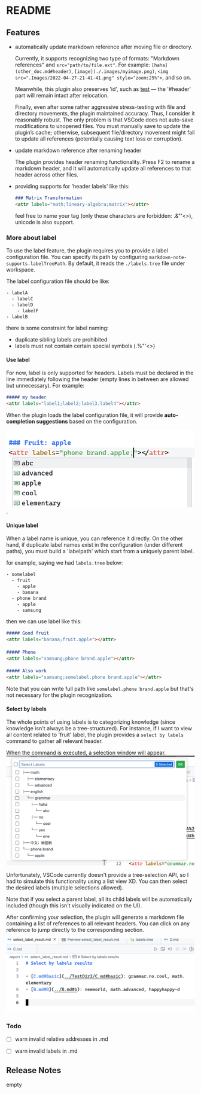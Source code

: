 # README



## Features

- automatically update markdown reference after moving file or directory.

  Currently, it supports recognizing two type of formats: "Markdown references" and `src="path/to/file.ext"`. For example: `[haha](other_doc.md#header)`, `[image](./.images/myimage.png)`, `<img src=".Images/2022-04-27-21-41-41.png" style="zoom:25%">`, and so on.

  Meanwhile, this plugin also preserves 'id', such as [test](test.md#header) — the '#header' part will remain intact after relocation.

  Finally, even after some rather aggressive stress-testing with file and directory movements, the plugin maintained accuracy. Thus, I consider it reasonably robust. The only problem is that VSCode does not auto-save modifications to unopened files. You must manually save to update the plugin’s cache; otherwise, subsequent file/directory movement might fail to update all references (potentially causing text loss or corruption).

- update markdown reference after renaming header

  The plugin provides header renaming functionality. Press F2 to rename a markdown header, and it will automatically update all references to that header across other files.

- providing supports for 'header labels' like this:
  ```md
  ### Matrix Transformation
  <attr labels="math;lineary-algebra;matrix"></attr>
  ```

  feel free to name your tag (only these characters are forbidden: .&"'<>), unicode is also support.

### More about label
To use the label feature, the plugin requires you to provide a label configuration file. You can specify its path by configuring `markdown-note-supports.labelTreePath`. By default, it reads the `./labels.tree` file under workspace.

The label configuration file should be like:
```tree
- labelA
  - labelC
  - labelD
    - labelF
- labelB
```

there is some constraint for label naming:
- duplicate sibling labels are prohibited
- labels must not contain certain special symbols (.%"'<>)

#### Use label
For now, label is only supported for headers. Labels must be declared in the line immediately following the header (empty lines in between are allowed but unnecessary). For example:
```md
##### my header
<attr labels="label1;label2;label3.label4"></attr>
```

When the plugin loads the label configuration file, it will provide **auto-completion suggestions** based on the configuration.

![completion example](./image.png).

#### Unique label
When a label name is unique, you can reference it directly. On the other hand, if duplicate label names exist in the configuration (under different paths), you must build a 'labelpath' which start from a uniquely parent label.

for example, saying we had `labels.tree` below:
```tree
- somelabel
  - fruit
    - apple
    - banana
  - phone brand
    - apple
    - samsung
```

then we can use label like this:
```md
##### Good fruit
<attr labels="banana;fruit.apple"></attr>

##### Phone
<attr labels="samsung;phone brand.apple"></attr>

##### Also work
<attr labels="samsung;somelabel.phone brand.apple"></attr>
```

Note that you can write full path like `somelabel.phone brand.apple` but that's not necessary for the plugin recognization.

#### Select by labels
The whole points of using labels is to categorizing knowledge (since knowledge isn't always be a tree-structured). For instance, if I want to view all content related to 'fruit' label, the plugin provides a `select by labels` command to gather all relevant header.

When the command is executed, a selection window will appear.
![](image-1.png)

Unfortunately, VSCode currently doesn't provide a tree-selection API, so I had to simulate this functionality using a list view XD. You can then select the desired labels (multiple selections allowed).

Note that if you select a parent label, all its child labels will be automatically included (though this isn't visually indicated on the UI).

After confirming your selection, the plugin will generate a markdown file containing a list of references to all relevant headers. You can click on any reference to jump directly to the corresponding section.

![](image-2.png)

### Todo
- [ ] warn invalid relative addresses in .md
- [ ] warn invalid labels in .md



## Release Notes

empty


